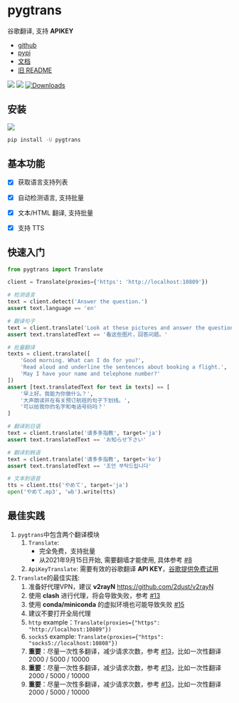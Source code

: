# pygtrans 

谷歌翻译, 支持 **APIKEY**

- [github](https://github.com/foyoux/pygtrans)
- [pypi](https://pypi.org/project/pygtrans/)
- [文档](https://pygtrans.readthedocs.io/zh_CN/latest/)
- [旧 README](images/old_README.md)

[![](https://img.shields.io/github/v/release/foyoux/pygtrans)](https://github.com/foyoux/pygtrans/releases) ![](https://img.shields.io/github/last-commit/foyoux/pygtrans) [![Downloads](https://static.pepy.tech/personalized-badge/pygtrans?period=total&units=international_system&left_color=black&right_color=orange&left_text=Downloads)](https://pepy.tech/project/pygtrans)



## 安装

[![](https://img.shields.io/pypi/pyversions/pygtrans)](https://pypi.org/project/pygtrans/) 

```bash
pip install -U pygtrans
```



## 基本功能

- [x] 获取语言支持列表
- [x] 自动检测语言, 支持批量
- [x] 文本/HTML 翻译, 支持批量
- [x] 支持 TTS



## 快速入门

```python
from pygtrans import Translate

client = Translate(proxies={'https': 'http://localhost:10809'})

# 检测语言
text = client.detect('Answer the question.')
assert text.language == 'en'

# 翻译句子
text = client.translate('Look at these pictures and answer the questions.')
assert text.translatedText == '看这些图片，回答问题。'

# 批量翻译
texts = client.translate([
    'Good morning. What can I do for you?',
    'Read aloud and underline the sentences about booking a flight.',
    'May I have your name and telephone number?'
])
assert [text.translatedText for text in texts] == [
    '早上好。我能为你做什么？',
    '大声朗读并在有关预订航班的句子下划线。',
    '可以给我你的名字和电话号码吗？'
]

# 翻译到日语
text = client.translate('请多多指教', target='ja')
assert text.translatedText == 'お知らせ下さい'

# 翻译到韩语
text = client.translate('请多多指教', target='ko')
assert text.translatedText == '조언 부탁드립니다'

# 文本到语音
tts = client.tts('やめて', target='ja')
open('やめて.mp3', 'wb').write(tts)
```



## 最佳实践

1. `pygtrans`中包含两个翻译模块
   1. `Translate`: 
      - 完全免费，支持批量
      - 从2021年9月15日开始, 需要翻墙才能使用, 具体参考 [#8](https://github.com/foyoux/pygtrans/issues/8)
   2. `ApiKeyTranslate`: 需要有效的谷歌翻译 **API KEY**，[谷歌提供免费试用](https://cloud.google.com/translate/docs/quickstarts)
2. `Translate`的最佳实践:
   1. 准备好代理VPN，建议 **v2rayN** https://github.com/2dust/v2rayN
   2. 使用 **clash** 进行代理，将会导致失败，参考 [#13](https://github.com/foyoux/pygtrans/issues/13)
   2. 使用 **conda/miniconda** 的虚拟环境也可能导致失败 [#15](https://github.com/foyoux/pygtrans/issues/15)
   3. 建议不要打开全局代理
   4. `http` example：`Translate(proxies={"https": "http://localhost:10809"})`
   5. `socks5` example: `Translate(proxies={"https": "socks5://localhost:10808"})`
   6. **重要**：尽量一次性多翻译，减少请求次数，参考 [#13](https://github.com/foyoux/pygtrans/issues/13)，比如一次性翻译 2000 / 5000 / 10000
   7. **重要**：尽量一次性多翻译，减少请求次数，参考 [#13](https://github.com/foyoux/pygtrans/issues/13)，比如一次性翻译 2000 / 5000 / 10000
   8. **重要**：尽量一次性多翻译，减少请求次数，参考 [#13](https://github.com/foyoux/pygtrans/issues/13)，比如一次性翻译 2000 / 5000 / 10000

​	
